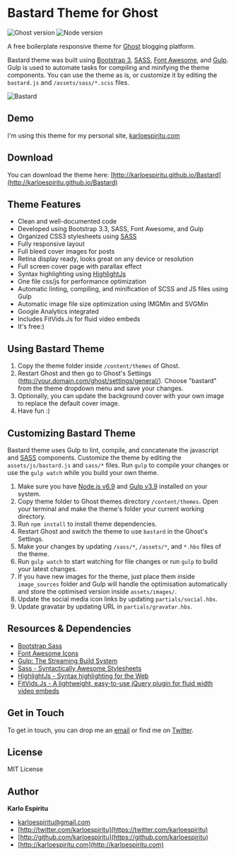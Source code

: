 Bastard Theme for Ghost
==================

![Ghost version](https://img.shields.io/badge/Ghost-1.20.x-brightgreen.svg?style=flat-square)
![Node version](https://img.shields.io/badge/Node-%5Ev6.9-brightgreen.svg)

A free boilerplate responsive theme for [Ghost](https://ghost.org) blogging platform.

Bastard theme was built using [Bootstrap 3](http://getbootstrap.com/), [SASS](http://sass-lang.com), [Font Awesome](http://fortawesome.github.io/Font-Awesome/), and [Gulp](http://gulpjs.com/). Gulp is used to automate tasks for compiling and minifying the theme components. You can use the theme as is, or customize it by editing the `bastard.js` and `/assets/sass/*.scss` files.

![Bastard](http://f.cl.ly/items/3f2X3p2K2A1E1z263k2K/bastard-sample2.png)

## Demo

I'm using this theme for my personal site, [karloespiritu.com](http://karloespiritu.com)

## Download

You can download the theme here: [http://karloespiritu.github.io/Bastard](http://karloespiritu.github.io/Bastard)

## Theme Features

* Clean and well-documented code
* Developed using Bootstrap 3.3, SASS, Font Awesome, and Gulp
* Organized CSS3 stylesheets using [SASS](http://sass-lang.com)
* Fully responsive layout
* Full bleed cover images for posts
* Retina display ready, looks great on any device or resolution
* Full screen cover page with parallax effect
* Syntax highlighting using [HighlightJs](http://highlightjs.org)
* One file css/js for performance optimization
* Automatic linting, compiling, and minification of SCSS and JS files using Gulp
* Automatic image file size optimization using IMGMin and SVGMin
* Google Analytics integrated
* Includes FitVids.Js for fluid video embeds
* It's free:)

## Using Bastard Theme

1. Copy the theme folder inside `/content/themes` of Ghost.
2. Restart Ghost and then go to Ghost's Settings (http://your.domain.com/ghost/settings/general/). Choose "bastard" from the theme dropdown menu and save your changes.
3. Optionally, you can update the background cover with your own image to replace the default cover image.
4. Have fun :)

## Customizing Bastard Theme

Bastard theme uses Gulp to lint, compile, and concatenate the javascript and [SASS](http://sass-lang.com/) components. Customize the theme by editing the `assets/js/bastard.js` and `sass/*` files. Run `gulp` to compile your changes or use the `gulp watch` while you build your own theme.

1. Make sure you have [Node.js v6.9](http://nodejs.org) and [Gulp v3.9](gulpjs.com) installed on your system.
2. Copy theme folder to Ghost themes directory `/content/themes`. Open your terminal and make the theme's folder your current working directory.
3. Run `npm install` to install theme dependencies.
4. Restart Ghost and switch the theme to use `bastard` in the Ghost's Settings.
5. Make your changes by updating `/sass/*`, `/assets/*`, and `*.hbs` files of the theme.
6. Run `gulp watch` to start watching for file changes or run `gulp` to build your latest changes.
7. If you have new images for the theme, just place them inside `image_sources` folder and Gulp will handle the optimisation automatically and store the optimised version inside `assets/images/`.
8. Update the social media icon links by updating `partials/social.hbs`.
9. Update gravatar by updating URL in `partials/gravatar.hbs`.

## Resources & Dependencies

- [Bootstrap Sass](https://github.com/twbs/bootstrap-sass)
- [Font Awesome Icons](http://fortawesome.github.io/Font-Awesome/icons/)
- [Gulp: The Streaming Build System](http://gulpjs.com)
- [Sass - Syntactically Awesome Stylesheets](http://sass-lang.com/)
- [HighlightJs - Syntax highlighting for the Web](http://highlightjs.org)
- [FitVids.Js - A lightweight, easy-to-use jQuery plugin for fluid width video embeds](http://fitvidsjs.com/)

## Get in Touch

To get in touch, you can drop me an [email](mailto:karloespiritu.com) or find me on [Twitter](http://twitter.com/karloespiritu).

## License

MIT License

## Author

**Karlo Espiritu**
- [karloespiritu@gmail.com](mailto:karloespiritu@gmail.com)
- [http://twitter.com/karloespiritu](https://twitter.com/karloespiritu)
- [http://github.com/karloespiritu](https://github.com/karloespiritu)
- [http://karloespiritu.com](http://karloespiritu.com)
